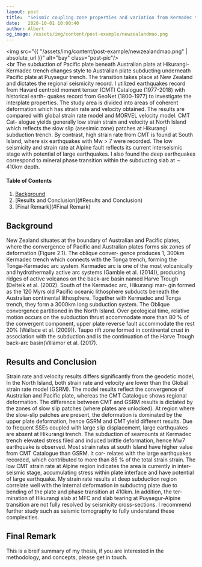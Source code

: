 ```yaml
---
layout: post
title:  "Seismic coupling zone properties and variation from Kermadec trench to Puysegur trench"
date:   2020-10-01 10:00:40
author: Albert
og_image: /assets/img/content/post-example/newzealandmao.png
---
```

<img src="{{ "/assets/img/content/post-example/newzealandmao.png" | absolute_url }}" alt="bay" class="post-pic"/>
<br />
<br 
The subduction of Pacific plate beneath Australian plate at Hikurangi-Kermadec trench changes style to Australian plate subducting underneath Pacific plate at Puysegur trench. The transition takes place at New Zealand and dictates the regional seismicity record. I utilized earthquakes record from Havard centroid moment tensor (CMT) Catalogue (1977-2018) with historical earth- quakes record from GeoNet (1800-1977) to investigate the interplate properties. The study area is divided into areas of coherent deformation which has strain rate and velocity obtained. The results are compared with global strain rate model and MORVEL velocity model. CMT Cat- alogue yields generally low strain strain and velocity at North Island which reflects the slow slip (asesimic zone) patches at Hikurangi subduction trench. By contrast, high strain rate from CMT is found at South Island, where six earthquakes with Mw > 7 were recorded. The low seismicity and strain rate at Alpine fault reflects its current interseismic stage with potential of large earthquakes. I also found the deep earthquakes correspond to mineral phase transition within the subducting slab at ∼ 410km depth.

#### Table of Contents
1. [Background](#Background)
2. [Results and Conclusion](#Results and Conclusion)
3. [Final Remark](#Final Remark)

## Background
New Zealand situates at the boundary of Australian and Pacific plates, where the convergence of Pacific and Australian plates forms six zones of deformation (Figure 2.1). The oblique conver- gence produces 1, 300km Kermadec trench which connects with the Tonga trench, forming the Tonga-Kermadec arc system. Kermadec arc is one of the most volcanically and hydrothermally active arc systems (Gamble et al. (2014)), producing ridges of active volcanos on the back-arc basin named Harve Trough (Delteik et al. (2002). South of the Kermadec arc, Hikurangi mar- gin formed as the 120 Myrs old Pacific oceanic lithosphere subducts beneath the Australian continental lithosphere. Together with Kermadec and Tonga trench, they form a 3000km long subduction system. The Oblique convergence partitioned in the North Island. Over geological time, relative motion occurs on the subduction thrust accommodate more than 80 % of the convergent component, upper plate reverse fault accommodate the rest 20% (Wallace et al. (2009)). Taupo rift zone formed in continental crust in association with the subduction and is the continuation of the Harve Trough back-arc basin(Villamor et al. (2017).

## Results and Conclusion

Strain rate and velocity results differs significantly from the geodetic model, In the North Island, both strain rate and velocity are lower than the Global strain rate model (GSRM). The model results reflect the convergence of Australian and Pacific plate, whereas the CMT Catalogue shows regional deformation. The difference between CMT and GSRM results is dictated by the zones of slow slip patches (where plates are unlocked). At region where the slow-slip patches are present, the deformation is dominated by the upper plate deformation, hence GSRM and CMT yield different results. Due to frequent SSEs coupled with large slip displacement, large earthquakes are absent at Hikurangi trench. The subduction of seamounts at Kermadec trench elevated stress filed and induced brittle deformation, hence Mw7 earthquake is observed.
Most strain rates at south Island have higher value from CMT Catalogue than GSRM. It cor- relates with the large earthquakes recorded, which contributed to more than 85 % of the total strain strain. The low CMT strain rate at Alpine region indicates the area is currently in inter- seismic stage, accumulating stress within plate interface and have potential of large earthquake.
My strain rate results at deep subduction region correlate well with the internal deformation in subductng plate due to bending of the plate and phase transition at 410km. In addition, the ter- mination of Hikurangi slab at MFC and slab tearing at Puysegur-Alpine transition are not fully resolved by seismicity cross-sections. I recommend further study such as seismic tomography to fully understand these complexities.

## Final Remark

This is a breif summary of my thesis, if you are interested in the methodology, and concepts, please get in touch.
